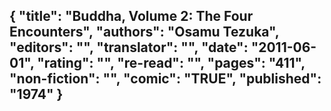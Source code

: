 {
 "title": "Buddha, Volume 2: The Four Encounters",
 "authors": "Osamu Tezuka",
 "editors": "",
 "translator": "",
 "date": "2011-06-01",
 "rating": "",
 "re-read": "",
 "pages": "411",
 "non-fiction": "",
 "comic": "TRUE",
 "published": "1974"
}
---

